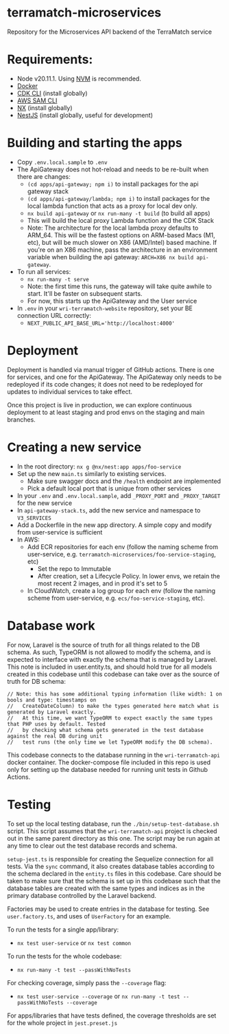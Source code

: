 # terramatch-microservices
Repository for the Microservices API backend of the TerraMatch service

# Requirements:
 * Node v20.11.1. Using [NVM](https://github.com/nvm-sh/nvm?tab=readme-ov-file) is recommended.
 * [Docker](https://www.docker.com/)
 * [CDK CLI](https://docs.aws.amazon.com/cdk/v2/guide/getting_started.html) (install globally)
 * [AWS SAM CLI](https://docs.aws.amazon.com/serverless-application-model/latest/developerguide/install-sam-cli.html)
 * [NX](https://nx.dev/getting-started/installation#installing-nx-globally) (install globally)
 * [NestJS](https://docs.nestjs.com/) (install globally, useful for development)

# Building and starting the apps
 * Copy `.env.local.sample` to `.env`
 * The ApiGateway does not hot-reload and needs to be re-built when there are changes:
   * `(cd apps/api-gateway; npm i)` to install packages for the api gateway stack
   * `(cd apps/api-gateway/lambda; npm i)` to install packages for the local lambda function that acts as a proxy for local dev only.
   * `nx build api-gateway` or `nx run-many -t build` (to build all apps)
   * This will build the local proxy Lambda function and the CDK Stack
   * Note: The architecture for the local lambda proxy defaults to ARM_64. This will be the fastest options on ARM-based Macs 
     (M1, etc), but will be much slower on X86 (AMD/Intel) based machine. If you're on an X86 machine, pass the architecture in
     an environment variable when building the api gateway: `ARCH=X86 nx build api-gateway`.
 * To run all services:
   * `nx run-many -t serve`
   * Note: the first time this runs, the gateway will take quite awhile to start. It'll be faster on subsequent starts.
   * For now, this starts up the ApiGateway and the User service
 * In `.env` in your `wri-terramatch-website` repository, set your BE connection URL correctly:
   * `NEXT_PUBLIC_API_BASE_URL='http://localhost:4000'`

# Deployment
Deployment is handled via manual trigger of GitHub actions. There is one for services, and one for the ApiGateway. The 
ApiGateway only needs to be redeployed if its code changes; it does not need to be redeployed for updates to individual services
to take effect.

Once this project is live in production, we can explore continuous deployment to at least staging and prod envs on the staging
and main branches.

# Creating a new service
 * In the root directory: `nx g @nx/nest:app apps/foo-service`
 * Set up the new `main.ts` similarly to existing services.
   * Make sure swagger docs and the `/health` endpoint are implemented
   * Pick a default local port that is unique from other services
 * In your `.env` and `.env.local.sample`, add `_PROXY_PORT` and `_PROXY_TARGET` for the new service
 * In `api-gateway-stack.ts`, add the new service and namespace to `V3_SERVICES`
 * Add a Dockerfile in the new app directory. A simple copy and modify from user-service is sufficient
 * In AWS:
   * Add ECR repositories for each env (follow the naming scheme from user-service, e.g. `terramatch-microservices/foo-service-staging`, etc)
     * Set the repo to Immutable
     * After creation, set a Lifecycle Policy. In lower envs, we retain the most recent 2 images, and in prod it's set to 5
   * In CloudWatch, create a log group for each env (follow the naming scheme from user-service, e.g. `ecs/foo-service-staging`, etc).

# Database work
For now, Laravel is the source of truth for all things related to the DB schema. As such, TypeORM is not allowed to modify the 
schema, and is expected to interface with exactly the schema that is managed by Laravel. This note is included in user.entity.ts, 
and should hold true for all models created in this codebase until this codebase can take over as the source of truth for DB
schema:
```
// Note: this has some additional typing information (like width: 1 on bools and type: timestamps on
//   CreateDateColumn) to make the types generated here match what is generated by Laravel exactly.
//   At this time, we want TypeORM to expect exactly the same types that PHP uses by default. Tested
//   by checking what schema gets generated in the test database against the real DB during unit
//   test runs (the only time we let TypeORM modify the DB schema).
```

This codebase connects to the database running in the `wri-terramatch-api` docker container. The docker-compose
file included in this repo is used only for setting up the database needed for running unit tests in Github Actions.

# Testing
To set up the local testing database, run the `./bin/setup-test-database.sh` script. This script assumes that the
`wri-terramatch-api` project is checked out in the same parent directory as this one. The script may be run 
again at any time to clear out the test database records and schema.

`setup-jest.ts` is responsible for creating the Sequelize connection for all tests. Via the `sync` command, it also
creates database tables according to the schema declared in the `entity.ts` files in this codebase. Care should be
taken to make sure that the schema is set up in this codebase such that the database tables are created with the same
types and indices as in the primary database controlled by the Laravel backend. 

Factories may be used to create entries in the database for testing. See `user.factory.ts`, and uses of `UserFactory` for 
an example.

To run the tests for a single app/library:
* `nx test user-service` or `nx test common`

To run the tests for the whole codebase:
* `nx run-many -t test --passWithNoTests`

For checking coverage, simply pass the `--coverage` flag:
* `nx test user-service --coverage` or `nx run-many -t test --passWithNoTests --coverage`

For apps/libraries that have tests defined, the coverage thresholds are set for the whole project in `jest.preset.js`
